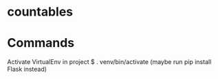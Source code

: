 # countables

# Commands
Activate VirtualEnv in project
$ . venv/bin/activate
(maybe run pip install Flask instead)
